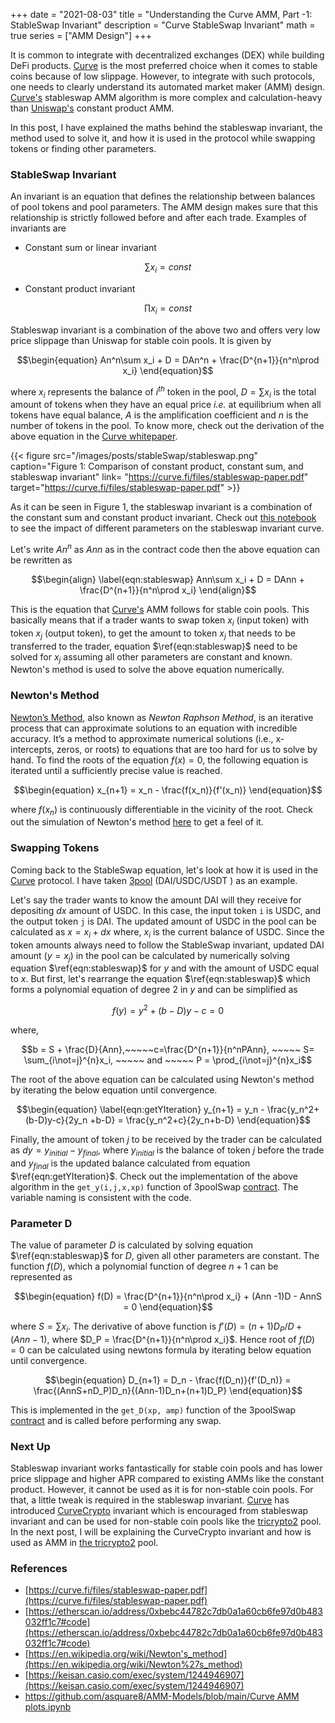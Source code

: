 +++
date = "2021-08-03"
title = "Understanding the Curve AMM, Part -1: StableSwap Invariant"
description = "Curve StableSwap Invariant"
math = true
series = ["AMM Design"]
+++

It is common to integrate with decentralized exchanges (DEX) while building DeFi products. [Curve](https://curve.fi) is the most preferred choice when it comes to stable coins because of low slippage. However, to integrate with such protocols, one needs to clearly understand its automated market maker (AMM) design. [Curve's](https://curve.fi) stableswap AMM algorithm is more complex and calculation-heavy than [Uniswap's](https://uniswap.org/) constant product AMM.

In this post, I have explained the maths behind the stableswap invariant, the method used to solve it, and how it is used in the protocol while swapping tokens or finding other parameters.

### StableSwap Invariant

An invariant is an equation that defines the relationship between balances of pool tokens and pool parameters. The AMM design makes sure that this relationship is strictly followed before and after each trade. Examples of invariants are

- Constant sum or linear invariant

$$\sum x_i = const$$

- Constant product invariant

$$\prod x_i = const$$

Stableswap invariant is a combination of the above two and offers very low price slippage than Uniswap for stable coin pools. It is given by

$$\begin{equation}
An^n\sum x_i + D = DAn^n + \frac{D^{n+1}}{n^n\prod x_i}
\end{equation}$$

where $x_i$ represents the balance of $i^{th}$ token in the pool, $D = \sum x_i$ is the total amount of tokens when they have an equal price _i.e._ at equilibrium when all tokens have equal balance, $A$ is the amplification coefficient and $n$ is the number of tokens in the pool. To know more, check out the derivation of the above equation in the [Curve whitepaper](https://curve.fi/files/stableswap-paper.pdf).

{{< figure src="/images/posts/stableSwap/stableswap.png" caption="Figure 1: Comparison of constant product, constant sum, and stableswap invariant" link= "https://curve.fi/files/stableswap-paper.pdf" target="https://curve.fi/files/stableswap-paper.pdf" >}}

As it can be seen in Figure 1, the stableswap invariant is a combination of the constant sum and constant product invariant. Check out [this notebook](https://github.com/asquare8/AMM-Models/blob/main/Curve%20AMM%20plots.ipynb) to see the impact of different parameters on the stableswap invariant curve.

Let's write $An^n$ as $Ann$ as in the contract code then the above equation can be rewritten as

$$\begin{align}
\label{eqn:stableswap}
Ann\sum x_i + D = DAnn + \frac{D^{n+1}}{n^n\prod x_i}
\end{align}$$

This is the equation that [Curve's](https://curve.fi) AMM follows for stable coin pools. This basically means that if a trader wants to swap token $x_i$ (input token) with token $x_j$ (output token), to get the amount to token $x_j$ that needs to be transferred to the trader, equation $\ref{eqn:stableswap}$ need to be solved for $x_j$ assuming all other parameters are constant and known. Newton's method is used to solve the above equation numerically.

### Newton's Method

[Newton’s Method](https://en.wikipedia.org/wiki/Newton%27s_method), also known as *Newton Raphson Method*, is an iterative process that can approximate solutions to an equation with incredible accuracy. It’s a method to approximate numerical solutions (i.e., x-intercepts, zeros, or roots) to equations that are too hard for us to solve by hand. To find the roots of the equation $f(x)=0$, the following equation is iterated until a sufficiently precise value is reached.

$$\begin{equation}
x_{n+1} = x_n - \frac{f(x_n)}{f'(x_n)}
\end{equation}$$

where $f(x_n)$ is continuously differentiable in the vicinity of the root. Check out the simulation of Newton's method [here](https://keisan.casio.com/exec/system/1244946907) to get a feel of it.

### Swapping Tokens

Coming back to the StableSwap equation, let's look at how it is used in the [Curve](https://curve.fi) protocol. I have taken [3pool](https://curve.fi/3pool/) (DAI/USDC/USDT ) as an example.

Let's say the trader wants to know the amount DAI will they receive for depositing $dx$ amount of USDC. In this case, the input token `i` is USDC, and the output token `j` is DAI. The updated amount of USDC in the pool can be calculated as $x = x_i + dx$ where, $x_i$ is the current balance of USDC. Since the token amounts always need to follow the StableSwap invariant, updated DAI amount ($y = x_j$) in the pool can be calculated by numerically solving equation $\ref{eqn:stableswap}$ for $y$ and with the amount of USDC equal to $x$. But first, let's rearrange the equation $\ref{eqn:stableswap}$ which forms a polynomial equation of degree 2 in $y$ and can be simplified as

$$\begin{equation}
f(y) = y^2 + (b-D)y - c = 0
\end{equation}$$

where,

$$b = S + \frac{D}{Ann},~~~~~c=\frac{D^{n+1}}{n^nPAnn}, ~~~~~ S= \sum_{i\not=j}^{n}x_i, ~~~~~ and ~~~~~ P = \prod_{i\not=j}^{n}x_i$$

The root of the above equation can be calculated using Newton's method by iterating the below equation until convergence.

$$\begin{equation}
\label{eqn:getYIteration}
y_{n+1} = y_n - \frac{y_n^2+(b-D)y-c}{2y_n +b-D} = \frac{y_n^2+c}{2y_n+b-D}
\end{equation}$$

Finally, the amount of token $j$ to be received by the trader can be calculated as $dy = y_{initial} - y_{final}$, where $y_{initial}$ is the balance of token $j$ before the trade and $y_{final}$ is the updated balance calculated from equation $\ref{eqn:getYIteration}$. Check out the implementation of the above algorithm in the `get_y(i,j,x,xp)` function of 3poolSwap [contract](https://etherscan.io/address/0xbebc44782c7db0a1a60cb6fe97d0b483032ff1c7#code). The variable naming is consistent with the code.

### Parameter D

The value of parameter $D$ is calculated by solving equation $\ref{eqn:stableswap}$ for $D$, given all other parameters are constant. The function $f(D)$, which a polynomial function of degree $n+1$ can be represented as

$$\begin{equation}
f(D) = \frac{D^{n+1}}{n^n\prod x_i} + (Ann -1)D - AnnS = 0
\end{equation}$$

where $S=\sum x_i$. The derivative of above function is $f'(D) = (n+1)D_P/D + (Ann-1)$, where $D_P = \frac{D^{n+1}}{n^n\prod x_i}$. Hence root of $f(D) =0$ can be calculated using newtons formula by iterating below equation until convergence.

$$\begin{equation}
D_{n+1} = D_n - \frac{f(D_n)}{f'(D_n)} = \frac{(AnnS+nD_P)D_n}{(Ann-1)D_n+(n+1)D_P}
\end{equation}$$

This is implemented in the `get_D(xp, amp)` function of the 3poolSwap [contract](https://etherscan.io/address/0xbebc44782c7db0a1a60cb6fe97d0b483032ff1c7#code) and is called before performing any swap.

### Next Up

Stableswap invariant works fantastically for stable coin pools and has lower price slippage and higher APR compared to existing AMMs like the constant product. However, it cannot be used as it is for non-stable coin pools. For that, a little tweak is required in the stableswap invariant. [Curve](https://curve.fi) has introduced [CurveCrypto](https://curve.fi/files/crypto-pools-paper.pdf) invariant which is encouraged from stableswap invariant and can be used for non-stable coin pools like the [tricrypto2](https://curve.fi/tricrypto2/) pool. In the next post, I will be explaining the CurveCrypto invariant and how is used as AMM in [the tricrypto2](https://curve.fi/tricrypto2/) pool.

### References

- [https://curve.fi/files/stableswap-paper.pdf](https://curve.fi/files/stableswap-paper.pdf)
- [https://etherscan.io/address/0xbebc44782c7db0a1a60cb6fe97d0b483032ff1c7#code](https://etherscan.io/address/0xbebc44782c7db0a1a60cb6fe97d0b483032ff1c7#code)
- [https://en.wikipedia.org/wiki/Newton's_method](https://en.wikipedia.org/wiki/Newton%27s_method)
- [https://keisan.casio.com/exec/system/1244946907](https://keisan.casio.com/exec/system/1244946907)
- [https://github.com/asquare8/AMM-Models/blob/main/Curve AMM plots.ipynb](https://github.com/asquare8/AMM-Models/blob/main/Curve%20AMM%20plots.ipynb)
